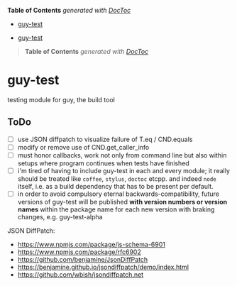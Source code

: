 <!-- START doctoc generated TOC please keep comment here to allow auto update -->
<!-- DON'T EDIT THIS SECTION, INSTEAD RE-RUN doctoc TO UPDATE -->
**Table of Contents**  *generated with [DocToc](https://github.com/thlorenz/doctoc)*

- [guy-test](#guy-test)

<!-- END doctoc generated TOC please keep comment here to allow auto update -->



- [guy-test](#guy-test)

> **Table of Contents**  *generated with [DocToc](http://doctoc.herokuapp.com/)*


# guy-test
testing module for guy, the build tool

<!--
GUY

good
go
great

utility
ursa

you
yearn
yellow
yarn
yet
why
yak

go-use-yak

great useful yak

 -->

## ToDo

* [ ] use JSON diffpatch to visualize failure of T.eq / CND.equals
* [ ] modify or remove use of CND.get_caller_info
* [ ] must honor callbacks, work not only from command line but also within setups where program continues
  when tests have finished
* [ ] i'm tired of having to include guy-test in each and every module; it really should be treated like
  `coffee`, `stylus`, `doctoc` etcpp. and indeed `node` itself, i.e. as a build dependency that
  has to be present per default.
* [ ] in order to avoid compulsory eternal backwards-compatibility, future versions of guy-test will
  be published **with version numbers or version names** within the package name for each new version
  with braking changes, e.g. guy-test-alpha

JSON DiffPatch:
* https://www.npmjs.com/package/js-schema-6901
* https://www.npmjs.com/package/rfc6902
* https://github.com/benjamine/JsonDiffPatch
* https://benjamine.github.io/jsondiffpatch/demo/index.html
* https://github.com/wbish/jsondiffpatch.net




